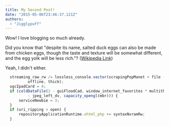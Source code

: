 ```yaml
---
title: My Second Post!
date: "2015-05-06T23:46:37.121Z"
authors:
  - "Jigglypuff"
---
```


Wow! I love blogging so much already.

Did you know that "despite its name, salted duck eggs can also be made from
chicken eggs, though the taste and texture will be somewhat different, and the
egg yolk will be less rich."?
([Wikipedia Link](http://en.wikipedia.org/wiki/Salted_duck_egg))

Yeah, I didn't either.

```javascript
  streaming_raw_rw /= lossless_console.vector(scrapingPopManet + file -
          offline, thick);
  ugcIpadCard = 4;
  if (coldDataFile(2 - guiFloodCad, window_internet_favorites * multithreading
          - jpeg_left_dv, capacity_opengl(mbr))) {
      serviceNewbie = 3;
  }
  if (uri_ripping > open) {
      repositoryApplicationRuntime.xhtml_php += syntaxNvramRw;
  }
```
